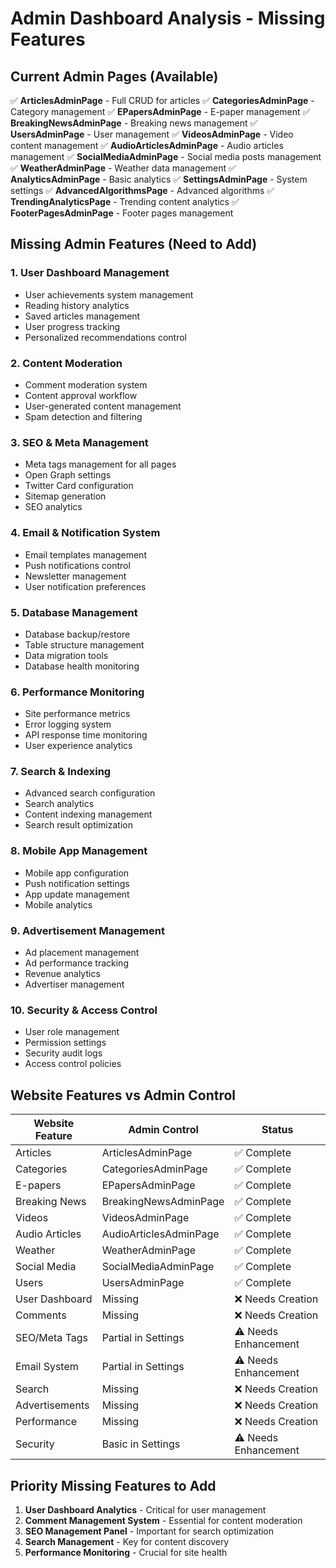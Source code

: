 # Admin Dashboard Analysis - Missing Features

## Current Admin Pages (Available)
✅ **ArticlesAdminPage** - Full CRUD for articles
✅ **CategoriesAdminPage** - Category management
✅ **EPapersAdminPage** - E-paper management
✅ **BreakingNewsAdminPage** - Breaking news management
✅ **UsersAdminPage** - User management
✅ **VideosAdminPage** - Video content management
✅ **AudioArticlesAdminPage** - Audio articles management
✅ **SocialMediaAdminPage** - Social media posts management
✅ **WeatherAdminPage** - Weather data management
✅ **AnalyticsAdminPage** - Basic analytics
✅ **SettingsAdminPage** - System settings
✅ **AdvancedAlgorithmsPage** - Advanced algorithms
✅ **TrendingAnalyticsPage** - Trending content analytics
✅ **FooterPagesAdminPage** - Footer pages management

## Missing Admin Features (Need to Add)

### 1. **User Dashboard Management**
- User achievements system management
- Reading history analytics
- Saved articles management
- User progress tracking
- Personalized recommendations control

### 2. **Content Moderation**
- Comment moderation system
- Content approval workflow
- User-generated content management
- Spam detection and filtering

### 3. **SEO & Meta Management**
- Meta tags management for all pages
- Open Graph settings
- Twitter Card configuration
- Sitemap generation
- SEO analytics

### 4. **Email & Notification System**
- Email templates management
- Push notifications control
- Newsletter management
- User notification preferences

### 5. **Database Management**
- Database backup/restore
- Table structure management
- Data migration tools
- Database health monitoring

### 6. **Performance Monitoring**
- Site performance metrics
- Error logging system
- API response time monitoring
- User experience analytics

### 7. **Search & Indexing**
- Advanced search configuration
- Search analytics
- Content indexing management
- Search result optimization

### 8. **Mobile App Management**
- Mobile app configuration
- Push notification settings
- App update management
- Mobile analytics

### 9. **Advertisement Management**
- Ad placement management
- Ad performance tracking
- Revenue analytics
- Advertiser management

### 10. **Security & Access Control**
- User role management
- Permission settings
- Security audit logs
- Access control policies

## Website Features vs Admin Control

| Website Feature | Admin Control | Status |
|----------------|---------------|--------|
| Articles | ArticlesAdminPage | ✅ Complete |
| Categories | CategoriesAdminPage | ✅ Complete |
| E-papers | EPapersAdminPage | ✅ Complete |
| Breaking News | BreakingNewsAdminPage | ✅ Complete |
| Videos | VideosAdminPage | ✅ Complete |
| Audio Articles | AudioArticlesAdminPage | ✅ Complete |
| Weather | WeatherAdminPage | ✅ Complete |
| Social Media | SocialMediaAdminPage | ✅ Complete |
| Users | UsersAdminPage | ✅ Complete |
| User Dashboard | Missing | ❌ Needs Creation |
| Comments | Missing | ❌ Needs Creation |
| SEO/Meta Tags | Partial in Settings | ⚠️ Needs Enhancement |
| Email System | Partial in Settings | ⚠️ Needs Enhancement |
| Search | Missing | ❌ Needs Creation |
| Advertisements | Missing | ❌ Needs Creation |
| Performance | Missing | ❌ Needs Creation |
| Security | Basic in Settings | ⚠️ Needs Enhancement |

## Priority Missing Features to Add

1. **User Dashboard Analytics** - Critical for user management
2. **Comment Management System** - Essential for content moderation
3. **SEO Management Panel** - Important for search optimization
4. **Search Management** - Key for content discovery
5. **Performance Monitoring** - Crucial for site health